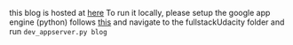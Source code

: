 this blog is hosted at [here](http://multi-user-blog-wenchen.appspot.com/)
To run it locally, please setup the google app engine (python) follows [this](https://cloud.google.com/appengine/downloads) and navigate to the fullstackUdacity
folder and run
```dev_appserver.py blog```
